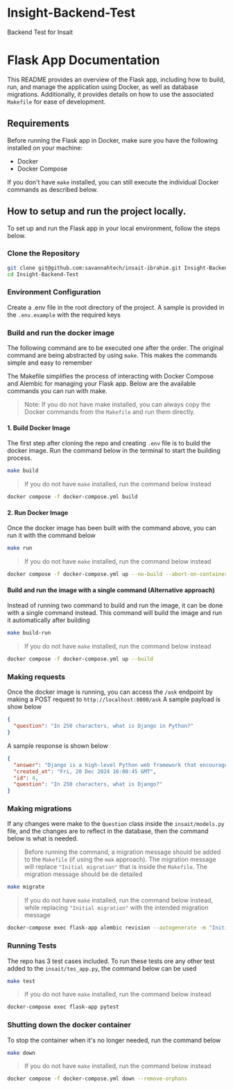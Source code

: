# Insight-Backend-Test

Backend Test for Insait

# Flask App Documentation

This README provides an overview of the Flask app, including how to build, run, and manage the application using Docker, as well as database migrations. Additionally, it provides details on how to use the associated `Makefile` for ease of development.

## Requirements

Before running the Flask app in Docker, make sure you have the following installed on your machine:

- Docker
- Docker Compose

If you don't have `make` installed, you can still execute the individual Docker commands as described below.

## How to setup and run the project locally.

To set up and run the Flask app in your local environment, follow the steps below.

### Clone the Repository

```bash
git clone git@github.com:savannahtech/insait-ibrahim.git Insight-Backend-Test
cd Insight-Backend-Test
```

### Environment Configuration

Create a .env file in the root directory of the project. A sample is provided in the `.env.example` with the required keys

### Build and run the docker image

The following command are to be executed one after the order.
The original command are being abstracted by using `make`. This makes the commands simple and easy to remember

The Makefile simplifies the process of interacting with Docker Compose and Alembic for managing your Flask app. Below are the available commands you can run with make.

> Note: If you do not have make installed, you can always copy the Docker commands from the `Makefile` and run them directly.

#### 1. Build Docker Image

The first step after cloning the repo and creating `.env` file is to build the docker image. Run the command below in the terminal to start the building process.

```bash
make build
```

> If you do not have `make` installed, run the command below instead

```bash
docker compose -f docker-compose.yml build
```

#### 2. Run Docker Image

Once the docker image has been built with the command above, you can run it with the command below

```bash
make run
```

> If you do not have `make` installed, run the command below instead

```bash
docker compose -f docker-compose.yml up --no-build --abort-on-container-exit --remove-orphans
```

#### Build and run the image with a single command (Alternative approach)

Instead of running two command to build and run the image, it can be done with a single command instead.
This command will build the image and run it automatically after building

```bash
make build-run
```

> If you do not have `make` installed, run the command below instead

```bash
docker compose -f docker-compose.yml up --build
```

### Making requests

Once the docker image is running, you can access the `/ask` endpoint by making a POST request to `http://localhost:8000/ask`
A sample payload is show below

```json
{
  "question": "In 250 characters, what is Django in Python?"
}
```

A sample response is shown below

```json
{
  "answer": "Django is a high-level Python web framework that encourages rapid development and clean, pragmatic design. It promotes the use of the Model-View-Template (MVT) architecture, providing built-in features like an admin panel, ORM, and security tools for developers.",
  "created_at": "Fri, 20 Dec 2024 16:00:45 GMT",
  "id": 4,
  "question": "In 250 characters, what is Django?"
}
```

### Making migrations

If any changes were make to the `Question` class inside the `insait/models.py` file, and the changes are to reflect in the database, then the command below is what is needed.

> Before running the command, a migration message should be added to the `Makefile` (if using the `mak` approach). The migration message will replace `"Initial migration"` that is inside the `Makefile`. The migration message should be de detailed

```bash
make migrate
```

> If you do not have `make` installed, run the command below instead, while replacing `"Initial migration"` with the intended migration message

```bash
docker-compose exec flask-app alembic revision --autogenerate -m "Initial migration"
```

### Running Tests

The repo has 3 test cases included. To run these tests ore any other test added to the `insait/tes_app.py`, the command below can be used

```bash
make test
```

> If you do not have `make` installed, run the command below instead

```bash
docker-compose exec flask-app pytest
```

### Shutting down the docker container

To stop the container when it's no longer needed, run the command below

```bash
make down
```

> If you do not have `make` installed, run the command below instead

```bash
docker compose -f docker-compose.yml down --remove-orphans
```
